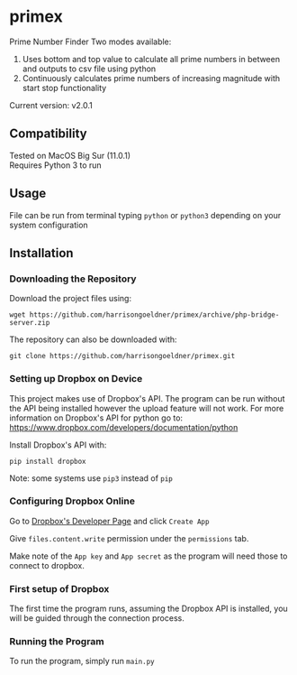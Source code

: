 # primex

Prime Number Finder
Two modes available:
1. Uses bottom and top value to calculate all prime numbers in between and outputs to csv file using python
2. Continuously calculates prime numbers of increasing magnitude with start stop functionality

Current version: v2.0.1

## Compatibility
Tested on MacOS Big Sur (11.0.1)\
Requires Python 3 to run

## Usage
File can be run from terminal typing `python` or `python3` depending on your system configuration

## Installation
### Downloading the Repository
Download the project files using:
```
wget https://github.com/harrisongoeldner/primex/archive/php-bridge-server.zip
```
The repository can also be downloaded with:
```
git clone https://github.com/harrisongoeldner/primex.git
```
### Setting up Dropbox on Device
This project makes use of Dropbox's API. The program can be run without the API being installed however the upload feature will not work. For more information on Dropbox's API for python go to: https://www.dropbox.com/developers/documentation/python

Install Dropbox's API with:
```
pip install dropbox
```
Note: some systems use `pip3` instead of `pip`

### Configuring Dropbox Online

Go to [Dropbox's Developer Page](https://www.dropbox.com/developers) and click `Create App`

Give `files.content.write` permission under the `permissions` tab.

Make note of the `App key` and `App secret` as the program will need those to connect to dropbox.

### First setup of Dropbox

The first time the program runs, assuming the Dropbox API is installed, you will be guided through the connection process.

### Running the Program

To run the program, simply run `main.py`
